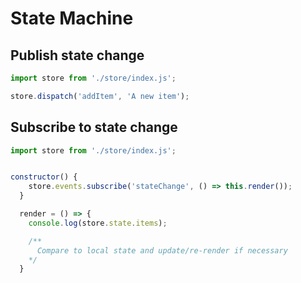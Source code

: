 # State Machine


## Publish state change
```javascript
import store from './store/index.js';

store.dispatch('addItem', 'A new item');
```



## Subscribe to state change
```javascript
import store from './store/index.js';


constructor() {
    store.events.subscribe('stateChange', () => this.render());
  }

  render = () => {
    console.log(store.state.items);

    /**
      Compare to local state and update/re-render if necessary
    */
  }
```
